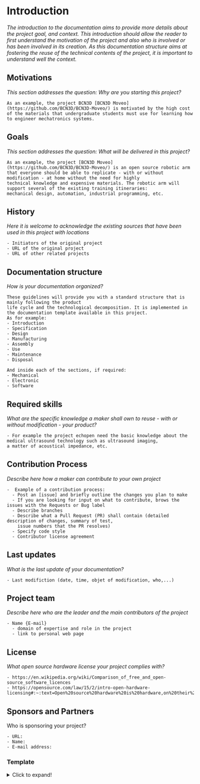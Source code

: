 # Introduction

*The introduction to the documentation aims to provide more details about the project goal, and context. This introduction should allow the reader to first understand the motivation of the project and also who is involved or has been involved in its creation. As this documentation structure aims at fostering the reuse of the technical contents of the project, it is important to understand well the context.*

## Motivations

*This section addresses the question: Why are you starting this project?*

```
As an example, the project BCN3D [BCN3D Moveo](https://github.com/BCN3D/BCN3D-Moveo/) is motivated by the high cost 
of the materials that undergraduate students must use for learning how to engineer mechatronics systems.
```

## Goals

*This section addresses the question: What will be delivered in this project?* 

```
As an example, the project [BCN3D Moveo](https://github.com/BCN3D/BCN3D-Moveo/) is an open source robotic arm 
that everyone should be able to replicate - with or without modification - at home without the need for highly 
technical knowledge and expensive materials. The robotic arm will support several of the existing training itineraries: 
mechanical design, automation, industrial programming, etc.
```

## History

*Here it is welcome to acknowledge the existing sources that have been used in this project with locations*

```
- Initiators of the original project
- URL of the original project
- URL of other related projects
```

## Documentation structure

*How is your documentation organized?*

```
These guidelines will provide you with a standard structure that is mainly following the product 
life cycle and the technological decomposition. It is implemented in the documentation template available in this project. 
As for example:
- Introduction
- Specification
- Design 
- Manufacturing
- Assembly
- Use
- Maintenance
- Disposal

And inside each of the sections, if required:
- Mechanical
- Electronic 
- Software 

```

## Required skills

*What are the specific knowledge a maker shall own to reuse - with or without modification - your product?*

```
- For example the project echopen need the basic knowledge about the medical ultrasound technology such as ultrasound imaging, 
a matter of acoustical impedance, etc.  
```

## Contribution Process

*Describe here how a maker can contribute to your own project*

```
-  Example of a contribution process:
  - Post an [issue] and briefly outline the changes you plan to make
  - If you are looking for input on what to contribute, brows the issues with the Requests or Bug label
  - Describe branches
  - Describe what a Pull Request (PR) shall contain (detailed description of changes, summary of test, 
    issue numbers that the PR resolves)
  - Specify code style 
  - Contributor license agreement
```

## Last updates 

*What is the last update of your documentation?*

```
- Last modifiction (date, time, objet of modification, who,...) 
```

## Project team

*Describe here who are the leader and the main contributors of the project*

```
- Name {E-mail}
  - domain of expertise and role in the project
  - link to personal web page
```

## License

*What open source hardware license your project complies with?*

```
- https://en.wikipedia.org/wiki/Comparison_of_free_and_open-source_software_licences
- https://opensource.com/law/15/2/intro-open-hardware-licensing#:~:text=Open%20source%20hardware%20is%20hardware,on%20their%20hardware%20at%20all.
```

## Sponsors and Partners

Who is sponsoring your project?

```
- URL:
- Name:
- E-mail address:
```

### Template
<details>
  <summary>Click to expand!</summary>
  
  #### 1. Introduction
  1. Motivation
     * ...

 2. Goal
     * ...

  3. History
     * ...
  4. Documentation structure
     * ...
  5. Required skills
     * ...
  6. Contribution process
     * ...
  7. Lasgt update
     * ...
  8. Project team
     * ...
  9. Licence
     * ...
  10. Sposors and partners
     * ...  
  ...

</details>
